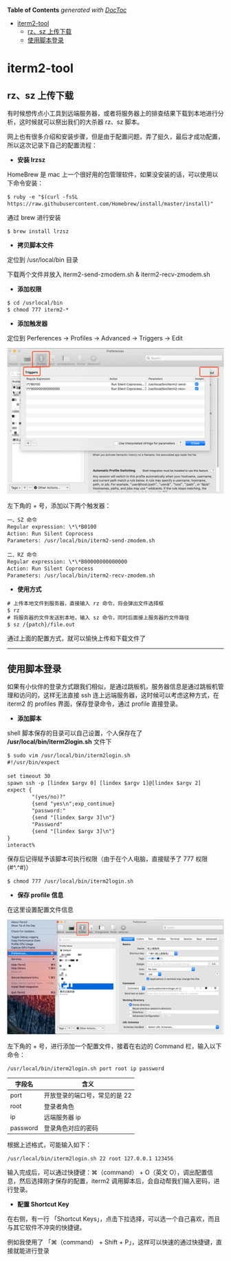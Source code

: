 <!-- START doctoc generated TOC please keep comment here to allow auto update -->
<!-- DON'T EDIT THIS SECTION, INSTEAD RE-RUN doctoc TO UPDATE -->
**Table of Contents**  *generated with [DocToc](https://github.com/thlorenz/doctoc)*

- [iterm2-tool](#iterm2-tool)
  - [rz、sz 上传下载](#rzsz-%E4%B8%8A%E4%BC%A0%E4%B8%8B%E8%BD%BD)
  - [使用脚本登录](#%E4%BD%BF%E7%94%A8%E8%84%9A%E6%9C%AC%E7%99%BB%E5%BD%95)

<!-- END doctoc generated TOC please keep comment here to allow auto update -->

# iterm2-tool

## rz、sz 上传下载

有时候想传点小工具到远端服务器，或者将服务器上的排查结果下载到本地进行分析，这时候就可以祭出我们的大杀器 rz、sz 脚本。

网上也有很多介绍和安装步骤，但是由于配置问题，弄了挺久，最后才成功配置，所以这次记录下自己的配置流程：

- **安装 lrzsz**

HomeBrew 是 mac 上一个很好用的包管理软件，如果没安装的话，可以使用以下命令安装：

```shell
$ ruby -e "$(curl -fsSL https://raw.githubusercontent.com/Homebrew/install/master/install)"
```

通过 brew 进行安装

```shell
$ brew install lrzsz
```

- **拷贝脚本文件**

定位到 /usr/local/bin 目录

下载两个文件并放入 iterm2-send-zmodem.sh & iterm2-recv-zmodem.sh

- **添加权限**

```shell
$ cd /usrlocal/bin
$ chmod 777 iterm2-*
```

- **添加触发器**

定位到 Perferences -> Profiles -> Advanced -> Triggers -> Edit

![](./pics/iterm2_triggers.png)

左下角的 + 号，添加以下两个触发器：

```shell
一、SZ 命令
Regular expression: \*\*B0100
Action: Run Silent Coprocess
Parameters: /usr/local/bin/iterm2-send-zmodem.sh

二、RZ 命令
Regular expression: \*\*B00000000000000
Action: Run Silent Coprocess
Parameters: /usr/local/bin/iterm2-recv-zmodem.sh
```

- **使用方式**

```shell
# 上传本地文件到服务器，直接输入 rz 命令，将会弹出文件选择框
$ rz
# 将服务器的文件发送到本地，输入 sz 命令，同时后面接上服务器的文件路径
$ sz /{patch}/file.out
```

通过上面的配置方式，就可以愉快上传和下载文件了

---

## 使用脚本登录

如果有小伙伴的登录方式跟我们相似，是通过跳板机，服务器信息是通过跳板机管理和访问的，这样无法直接 ssh 连上远端服务器，这时候可以考虑这种方式，在 iterm2 的 profiles 界面，保存登录命令，通过 profile 直接登录。

- **添加脚本**

shell 脚本保存的目录可以自己设置，个人保存在了 **/usr/local/bin/iterm2login.sh** 文件下

```shell
$ sudo vim /usr/local/bin/iterm2login.sh
#!/usr/bin/expect

set timeout 30
spawn ssh -p [lindex $argv 0] [lindex $argv 1]@[lindex $argv 2]
expect {
        "(yes/no)?"
        {send "yes\n";exp_continue}
        "password:"
        {send "[lindex $argv 3]\n"}
        "Password"
        {send "[lindex $argv 3]\n"}
}
interact%
```

保存后记得赋予该脚本可执行权限（由于在个人电脑，直接赋予了 777 权限(#^.^#)）

```shell
$ chmod 777 /usr/local/bin/iterm2login.sh
```

- **保存 profile 信息**

在这里设置配置文件信息

![](./pics/iterm2_profile.png)

左下角的 + 号，进行添加一个配置文件，接着在右边的 Command 栏，输入以下命令：

```shell
/usr/local/bin/iterm2login.sh port root ip password
```

|字段名|含义|
|--|--|
|port |开放登录的端口号，常见的是 22|
|root |登录者角色 |
|ip |远端服务器 ip |
|password|登录角色对应的密码 |

根据上述格式，可能输入如下：

```shell
/usr/local/bin/iterm2login.sh 22 root 127.0.0.1 123456
```

输入完成后，可以通过快捷键：⌘（command） + O（英文 O），调出配置信息，然后选择刚才保存的配置，iterm2 调用脚本后，会自动帮我们输入密码，进行登录。

- **配置 Shortcut Key**

在右侧，有一行 「Shortcut Keys」，点击下拉选择，可以选一个自己喜欢，而且与其它软件不冲突的快捷键。

例如我使用了 「⌘（command） + Shift + P」，这样可以快速的通过快捷键，直接就能进行登录
